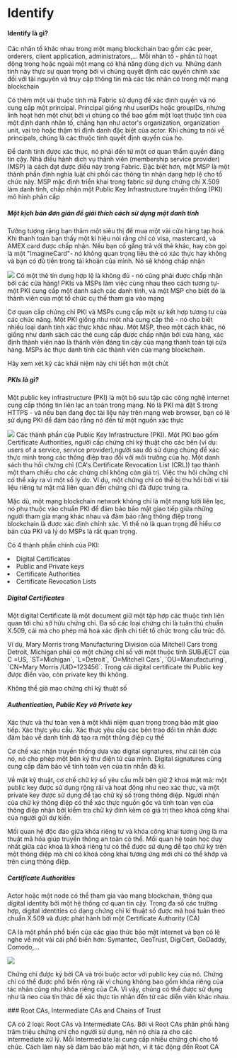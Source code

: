 ﻿# Identify
<h4>Identify là gì?</h4>
<p>Các nhân tố khác nhau trong một mạng blockchain bao gồm các peer, orderers, client application, administrators,... Mỗi nhân tố - phần tử hoạt động trong hoặc ngoài một mạng có khả năng dùng dịch vụ. Những danh tính này thực sự quan trọng bởi vì chúng quyết định các quyền chính xác đối với tài nguyên và truy cập thông tin mà các tác nhân có trong một mạng blockchain</p>
<p> Có thêm một vài thuộc tính mà Fabric sử dụng để xác định quyền và nó cung cấp một principal. Principal giống như userIDs hoặc groupIDs, nhưng  linh hoạt hơn một chút bởi vì chúng có thể bao gồm một loạt thuộc tính của một định danh nhân tố, chẳng hạn như actor's organization, organization unit, vai trò hoặc thậm trí định danh đặc biệt của actor. Khi chúng ta nói về principals, chúng là các thuộc tính quyết định quyền của họ.</p>
<p>Để danh tính được xác thực, nó phải đến từ một cơ quan thẩm quyền đáng tin cậy. Nhà điều hành dịch vụ thành viên (membership service provider) (MSP)  là cách đạt được điều này trong Fabric. Đặc biệt hơn, một MSP là một thành phần định nghĩa luật chi phối các thông tin nhận dạng hợp lệ cho tổ chức này.  MSP mặc định triển khai trong fabric sử dụng chứng chỉ X.509 làm danh tính, chấp nhận một Public Key Infrastructure truyền thống (PKI)  mô hình phân cấp </p>
<h5>Một kịch bản đơn giản để giải thích cách sử dụng một danh tính</h5>
<p>Tưởng tượng rặng bạn thăm một siêu thị để mua một vài cửa hàng tạp hoá. Khi thanh toán bạn thấy một kí hiệu nói rằng chỉ có visa, mastercard, và AMEX card được chấp nhận. Nếu bạn cố gắng trả với thẻ khác, hay còn gọi là một "ImagineCard"- nó không  quan trọng liệu thẻ có xác thực hay không và bạn có đủ tiền trong tài khoản của mình. Nó sẽ không chấp nhận</p>
<img src="http://sv1.upsieutoc.com/2018/06/28/Screenshot-from-2018-06-28-16-06-59.png" />
<a>Có một thẻ tín dụng hợp lệ là không đủ - nó cũng phải được chấp nhận bởi các cửa hàng! PKIs và MSPs làm việc cùng nhau theo cách tương tự- một PKI cung cấp một danh sách các danh tính, và một MSP cho biết đó là thành viên của một tổ chức cụ thể tham gia vào mạng</a>
<p>Cơ quan cấp chứng chỉ PKI và MSPs cung cấp một sự kết hợp tương tự của các chức năng. Một PKI giống như một nhà cung cấp thẻ - nó cho biết nhiều loại danh tính xác thực khác nhau. Một MSP, theo một cách khác, nó giống như danh sách các thẻ cung cấp được chấp nhận bởi cửa hàng, xác định thành viên nào là thành viên đáng tin cậy của mạng thanh toán tại cửa hàng. MSPs ác thực danh tính các thành viên của mạng blockchain.</p>
<p>Hãy xem xét kỹ các khái niệm này chi tiết hơn một chút</p>
<h5>PKIs là gì?</h5>
<p>Một public key infrastructure (PKI) là một bộ sưu tập các công nghệ internet cung cấp thông tin liên lạc an toàn trong mạng. Nó là PKI mà đặt S trong HTTPS - và nếu bạn đang đọc tài liệu này trên mạng web browser, bạn có lẽ sử dụng PKI để đảm bảo rằng nó đến từ một nguồn xác thực</p>
<img src="http://sv1.upsieutoc.com/2018/06/28/Screenshot-from-2018-06-28-16-57-02.png" />
<a>Các thành phần của Public Key Infrastructure (PKI). Một PKI bao gồm Certificate Authorities, người cấp chứng chỉ kỹ thuật cho các bên (ví dụ: users of a service, service provider),người sau đó sử dụng chúng để xác thực mình trong các thông điệp trao đổi với môi trường của họ. Một danh sách  thu hồi chứng chỉ (CA's Certificate Revocation List (CRL)) tạo thành một tham chiếu cho các chứng chỉ không còn giá trị. Việc thu hôi chứng chỉ có thể xảy ra vì một số lý do. Ví dụ, một chứng chỉ có thể bị thu hồi bởi vì tài liệu riêng tư mật mã liên quan đến chứng chỉ đã được trưng ra.</a>
<p>Mặc dù, một mạng blockchain network không chỉ là một mạng lưới liên lạc, nó phụ thuộc vào chuẩn PKI để đảm bảo bảo mật giao tiếp giữa những người tham gia mạng khác nhau và đảm bảo rằng thông điệp trong blockchain là được xác định chính xác. Vì thế nó là quan trọng để hiểu cơ bản của PKI và lý do MSPs là rất quan trọng.</p>
<p>Có 4 thành phần chính của PKI:</p>
<li>Digital Certificates</li>
<li>Public and Private keys</li>
<li>Certificate Authorities</li>
<li>Certificate Revocation Lists</li>
<h5>Digital Certificates</h5>
<p>Một digital Certificate là một document giữ một tập hợp các thuộc tính liên quan tới chủ sỡ hữu chứng chỉ. Đa số các loại chứng chỉ là tuân thủ chuẩn X.509, cái mà cho phép mã hoá xác định chi tiết tổ chức trong cấu trúc đó.</p>
<p> Ví dụ, Mary Morris trong Manufacturing Division của Mitchell Cars trong Detroit, Michigan phải có một chứng chỉ số với một thuộc tính SUBJECT của C =US, `ST=Michigan`, `L=Detroit`, `O=Mitchell  Cars`, `OU=Manufacturing`, `CN=Mary  Morris  /UID=123456`. Trong cái digital certificate thì Public key được điền vào, còn private key thì không. </p>
<p>Không thể gỉả mạo chứng chỉ kỹ thuật số</p>
<h5>Authentication, Public Key và Private key</h5>
<p>Xác thực và thư toàn vẹn à một khái niệm quan trọng trong bảo mật giao tiếp. Xác thực yêu cầu. Xác thực yêu cầu các bên trao đổi tin nhắn được đảm bảo về danh tính đã tạo ra một thông điệp cụ thể</p>
<p>Cơ chế xác nhận truyền thống dựa vào digital signatures, như cái tên của nó, nó cho phép một bên ký thư điện tử của mình. Digital signatures cũng cung cấp đảm bảo về tính toàn vẹn của tin nhắn đã kí.</p>
<p>Về mặt kỹ thuật, cơ chế chữ ký số yêu cầu mỗi bên giữ 2 khoá mật mã: một public key được sử dụng rộng rãi và hoạt động như neo xác thực, và một private key được sử dụng để tạo chữ ký số trong thông điệp. Người nhận của chữ ký thông điệp có thể xác thực nguồn gốc và tính toàn vẹn của thông điệp nhận bởi kiểm tra chữ ký đính kèm có giá trị theo khoá công khai của người gửi dự kiến.  </p>
<p>Mối quan hệ độc đáo giữa khóa riêng tư và khóa công khai tương ứng là ma thuật mã hóa giúp truyền thông an toàn có thể. Mối quan hệ toán học duy nhất giữa các khoá là khoá riêng tư có thể được sử dụng để tạo chữ ký trên một thông điệp mà chỉ có khoá công khai tương ứng mới chỉ có thể khớp và trên cùng thông điệp. </p>
<h5>Certificate Authorities</h5>
<p>Actor hoặc một node có thể tham gia vào mạng blockchain, thông qua digital identity bởi một hệ thống cơ quan tin cậy. Trong đa số các trường hợp, digital identities có dạng chứng chỉ kỉ thuật số được mã hoá tuân theo chuẩn X.509 và được phát hành bởi một Certificate Authority (CA)</p>
<p>CA là một phần phổ biến của các giao thức bảo mật internet và bạn có lẽ nghe về một vài cái phổ biến hơn:  Symantec, GeoTrust, DigiCert, GoDaddy, Comodo,...</p>
<img src="http://sv1.upsieutoc.com/2018/06/28/Screenshot-from-2018-06-28-22-52-23.png" />
<p>Chứng chỉ được ký bởi CA và trói buộc actor với public key của nó. Chứng chỉ có thể được phổ biến rộng rãi vì chúng không bao gồm khóa riêng của tác nhân cũng như khóa riêng của CA. Vì vậy, chúng có thể được sử dụng như là neo của tín thác để xác thực tin nhắn đến từ các diễn viên khác nhau.</p>
### Root CAs, Intermediate CAs and Chains of Trust
<p>CA có 2 loại: Root CAs và Intermediate CAs. Bởi vì Root CAs phân phối hàng trăm triệu chứng chỉ cho người sử dụng, nên nó chia ra cho các intermediate xử lý. Mỗi Intermediate lại cung cấp nhiều chứng chỉ cho tổ chức. Cách làm này sẽ đảm bảo bảo mật hơn, vì ít tác động đến Root CA</p>


